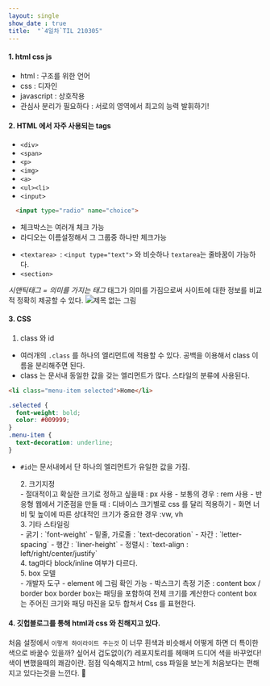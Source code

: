 ```yaml
---
layout: single
show_date : true
title:  "`4일차`TIL 210305"
---
```


#### 1. html css js
- html : 구조를 위한 언어
- css : 디자인
- javascript : 상호작용
- 관심사 분리가 필요하다 : 서로의 영역에서 최고의 능력 발휘하기!


#### 2. HTML 에서 자주 사용되는 tags
- `<div>`
- `<span>`
- `<p>`
- `<img>`
- `<a>`
- `<ul><li>`
- `<input>`
```html
  <input type="radio" name="choice">
```
  * 체크박스는 여러개 체크 가능
  * 라디오는 이름설정해서 그 그룹중 하나만 체크가능
- `<textarea> `: `<input type="text">` 와 비슷하나 `textarea`는 줄바꿈이 가능하다.
- `<section>`

_시맨틱태그 = 의미를 가지는 태그_
태그가 의미를 가짐으로써 사이트에 대한 정보를 비교적 정확히 제공할 수 있다.
![제목 없는 그림](https://user-images.githubusercontent.com/79474304/110137490-4232c000-7e14-11eb-966b-895492a8f352.png)

#### 3. CSS
  1. class 와 id
- 여러개의 `.class` 를 하나의 엘리먼트에 적용할 수 있다. 공백을 이용해서 class 이름을 분리해주면 된다.
- class 는 문서내 동일한 값을 갖는 엘리먼트가 많다. 스타일의 분류에 사용된다.

```html
<li class="menu-item selected">Home</li>
```

```css
.selected {
  font-weight: bold;
  color: #009999;
}
.menu-item {
  text-decoration: underline;
}
```

- `#id`는 문서내에서 단 하나의 엘리먼트가 유일한 값을 가짐.
  <div>2. 크기지정</div>
    - 절대적이고 확실한 크기로 정하고 싶을때 : px 사용
    - 보통의 경우 : rem 사용 
    - 반응형 웹에서 기준점을 만들 때 : 디바이스 크기별로 css 를 달리 적용하기
    - 화면 너비 및 높이에 따른 상대적인 크기가 중요한 경우 :vw, vh
  <div>3. 기타 스타일링</div>
    - 굵기 : `font-weight`
    - 밑줄, 가로줄 : `text-decoration`
    - 자간 : `letter-spacing`
    - 행간 : `liner-height`
    - 정렬시 : `text-align : left/right/center/justify`
    
  <div>4. tag마다 block/inline 여부가 다르다.</div>
  <div>5. box 모델</div>
    - 개발자 도구 - element 에 그림 확인 가능
    - 박스크기 측정 기준 : content box / border box
      border box는 패딩을 포함하여 전체 크기를 계산한다
      content box 는 주어진 크기와 패딩 마진을 모두 합쳐서 Css 를 표현한다.

#### 4. 깃헙블로그를 통해 html과 css 와 친해지고 있다.
처음 설정에서 `이렇게 하이라이트 주는것` 이 너무 흰색과 비슷해서 어떻게 하면 더 특이한 색으로 바꿀수 있을까?
싶어서 겁도없이(?) 레포지토리를 헤매며 드디어 색을 바꾸었다! 색이 변했을때의 쾌감이란.
점점 익숙해지고 html, css 파일을 보는게 처음보다는 편해지고 있다는것을 느낀다. 🙊

